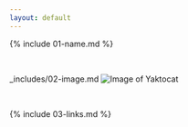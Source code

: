 ```yaml
---
layout: default
---
```


{% include 01-name.md %}

<br>

_includes/02-image.md
![Image of Yaktocat](https://octodex.github.com/images/yaktocat.png)


<br>

{% include 03-links.md %}

